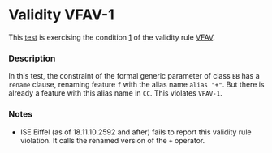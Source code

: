 # Validity VFAV-1

This [test](.) is exercising the condition [1](../Readme.md) of the validity rule [VFAV](../../vfav/Readme.md).

### Description

In this test, the constraint of the formal generic parameter of class `BB` has a `rename` clause, renaming feature `f` with the alias name `alias "+"`. But there is already a feature with this alias name in `CC`. This violates `VFAV-1`.

### Notes

* ISE Eiffel (as of 18.11.10.2592 and after) fails to report this validity rule violation. It calls the renamed version of the `+` operator.

